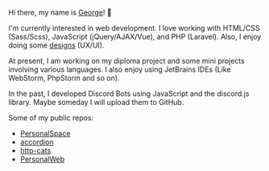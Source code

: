 Hi there, my name is [George](https://georgeprofile.netlify.app/)! 👋

I'm currently interested in web development. I love working with HTML/CSS (Sass/Scss), JavaScript (jQuery/AJAX/Vue), and PHP (Laravel). Also, I enjoy doing some [designs](https://figma.com/@rofl/) (UX/UI).

At present, I am working on my diploma project and some mini projects involving various languages. I also enjoy using JetBrains IDEs (Like WebStorm, PhpStorm and so on).

In the past, I developed Discord Bots using JavaScript and the discord.js library. Maybe someday I will upload them to GitHub.

Some of my public repos:
- [PersonalSpace](https://github.com/GogaNotClown/PersonalSpace)
- [accordion](https://github.com/GogaNotClown/accordion)
- [http-cats](https://github.com/GogaNotClown/http-cats)
- [PersonalWeb](https://github.com/GogaNotClown/PersonalWeb)
